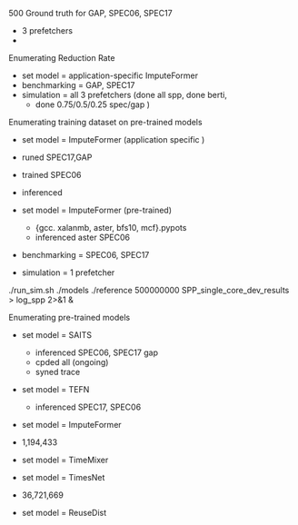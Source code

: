 500 Ground truth for GAP, SPEC06, SPEC17
- 3 prefetchers
-
Enumerating Reduction Rate
- set model = application-specific ImputeFormer
- benchmarking = GAP, SPEC17
- simulation = all 3 prefetchers (done all spp, done berti,
	- done 0.75/0.5/0.25 spec/gap )

Enumerating training dataset on pre-trained models
- set model = ImputeFormer (application specific	)
- runed SPEC17,GAP
- trained SPEC06
- inferenced

- set model = ImputeFormer (pre-trained)
	- {gcc. xalanmb, aster, bfs10, mcf}.pypots
	- inferenced aster SPEC06
- benchmarking = SPEC06, SPEC17
- simulation = 1 prefetcher

./run_sim.sh ./models ./reference 500000000 SPP_single_core_dev_results > log_spp 2>&1 &

Enumerating pre-trained models
- set model = SAITS
	- inferenced SPEC06, SPEC17 gap
	- cpded all (ongoing)
	- syned trace

- set model = TEFN
	- inferenced SPEC17, SPEC06
	
- set model = ImputeFormer 
- 1,194,433
- set model = TimeMixer
- set model = TimesNet
- 36,721,669
- set model = ReuseDist
<!--stackedit_data:
eyJoaXN0b3J5IjpbLTM5MzIyMzUyOCwtMTM0NzIzNDMwOSwtMj
A0MDkzNTc2MywyMTE1MjEwODQ4LDE2OTY3MzY5NjgsLTkxNTg1
ODAzMSwtNTA3Njg3ODY0LC0xNjI2NDQyOTU0LC04NDA2NDcwMj
csMTg5NDIwMDUyMSwxNjQxMDI2MjMyLDE3MTU3NTk0MDksMTk2
MzMwOTg2OSwtODI4MzExNTEzLDQ1ODYwNTUzMyw2NzQ1OTkzOT
YsMjM1MjEwMzgxLC01ODgyMzEzNjIsLTQxNzE0OTAyLDg5MTAz
NDU4XX0=
-->